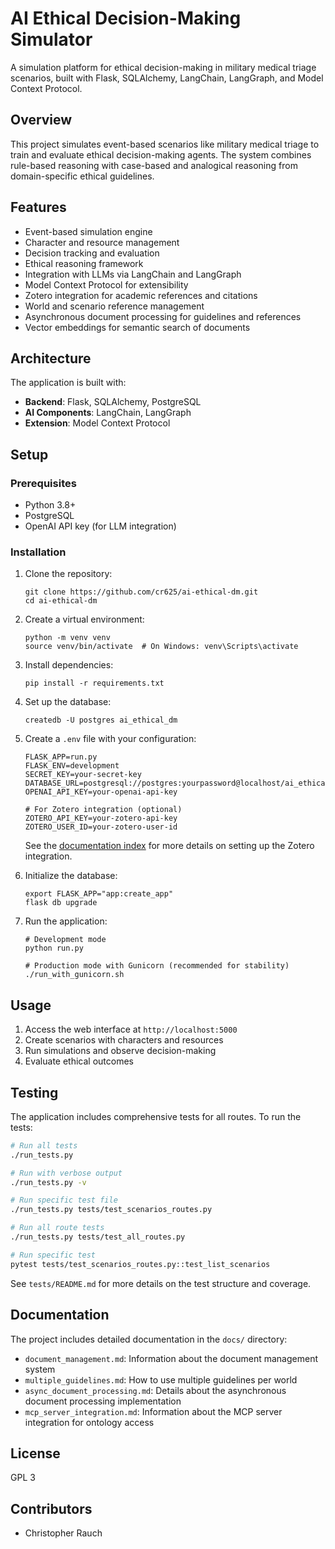 # AI Ethical Decision-Making Simulator

A simulation platform for ethical decision-making in military medical triage scenarios, built with Flask, SQLAlchemy, LangChain, LangGraph, and Model Context Protocol.

## Overview

This project simulates event-based scenarios like military medical triage to train and evaluate ethical decision-making agents. The system combines rule-based reasoning with case-based and analogical reasoning from domain-specific ethical guidelines.

## Features

- Event-based simulation engine
- Character and resource management
- Decision tracking and evaluation
- Ethical reasoning framework
- Integration with LLMs via LangChain and LangGraph
- Model Context Protocol for extensibility
- Zotero integration for academic references and citations
- World and scenario reference management
- Asynchronous document processing for guidelines and references
- Vector embeddings for semantic search of documents

## Architecture

The application is built with:

- **Backend**: Flask, SQLAlchemy, PostgreSQL
- **AI Components**: LangChain, LangGraph
- **Extension**: Model Context Protocol

## Setup

### Prerequisites

- Python 3.8+
- PostgreSQL
- OpenAI API key (for LLM integration)

### Installation

1. Clone the repository:
   ```
   git clone https://github.com/cr625/ai-ethical-dm.git
   cd ai-ethical-dm
   ```

2. Create a virtual environment:
   ```
   python -m venv venv
   source venv/bin/activate  # On Windows: venv\Scripts\activate
   ```

3. Install dependencies:
   ```
   pip install -r requirements.txt
   ```

4. Set up the database:
   ```
   createdb -U postgres ai_ethical_dm
   ```

5. Create a `.env` file with your configuration:
   ```
   FLASK_APP=run.py
   FLASK_ENV=development
   SECRET_KEY=your-secret-key
   DATABASE_URL=postgresql://postgres:yourpassword@localhost/ai_ethical_dm
   OPENAI_API_KEY=your-openai-api-key
   
   # For Zotero integration (optional)
   ZOTERO_API_KEY=your-zotero-api-key
   ZOTERO_USER_ID=your-zotero-user-id
   ```
   
   See the [documentation index](docs/index.md) for more details on setting up the Zotero integration.

6. Initialize the database:
   ```
   export FLASK_APP="app:create_app"
   flask db upgrade
   ```

7. Run the application:
   ```
   # Development mode
   python run.py
   
   # Production mode with Gunicorn (recommended for stability)
   ./run_with_gunicorn.sh
   ```

## Usage

1. Access the web interface at `http://localhost:5000`
2. Create scenarios with characters and resources
3. Run simulations and observe decision-making
4. Evaluate ethical outcomes

## Testing

The application includes comprehensive tests for all routes. To run the tests:

```bash
# Run all tests
./run_tests.py

# Run with verbose output
./run_tests.py -v

# Run specific test file
./run_tests.py tests/test_scenarios_routes.py

# Run all route tests
./run_tests.py tests/test_all_routes.py

# Run specific test
pytest tests/test_scenarios_routes.py::test_list_scenarios
```

See `tests/README.md` for more details on the test structure and coverage.

## Documentation

The project includes detailed documentation in the `docs/` directory:

- `document_management.md`: Information about the document management system
- `multiple_guidelines.md`: How to use multiple guidelines per world
- `async_document_processing.md`: Details about the asynchronous document processing implementation
- `mcp_server_integration.md`: Information about the MCP server integration for ontology access

## License

GPL 3

## Contributors

- Christopher Rauch
